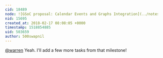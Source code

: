 ```yaml
---
cid: 18489
node: ![GSoC proposal: Calendar Events and Graphs Integration](../notes/500swapnil/02-07-2018/social-media-integration)
nid: 15695
created_at: 2018-02-17 08:08:05 +0000
timestamp: 1518854885
uid: 503659
author: 500swapnil
---
```


[@warren](/profile/warren) Yeah. I'll add a few more tasks from that milestone!
